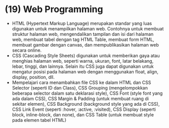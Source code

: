 # (19) Web Programming

- HTML (Hypertext Markup Language) merupakan standar yang luas digunakan untuk menampilkan halaman web. Contohnya untuk membuat struktur halaman web, mengendalikan tampilan dan isi dari halaman web, membuat tabel dengan tag HTML Table, membuat form HTML, membuat gambar dengan canvas, dan mempublikasikan halaman web secara online.
- CSS (Cascading Style Sheets) digunakan untuk memberikan gaya atau menghias halaman web, seperti warna, ukuran, font, latar belakang, lebar, tinggi, dan lainnya. Selain itu CSS juga dapat digunakan untuk mengatur posisi pada halaman web dengan menggunakan float, align, display, position, dll.
- Mempelajari cara menambahkan file CSS ke dalam HTML dan CSS Selector (seperti ID dan Class), CSS Grouping (mengelompokkan beberapa selector dalam satu deklarasi style), CSS Font (style font yang ada dalam CSS), CSS Margin & Padding (untuk membuat ruang di sekitar elemen), CSS Background (background style yang ada di CSS), CSS Link Event (seperti :hover, :active, :visited), CSS Display (seperti block, inline-block, dan none), dan CSS Table (untuk membuat style pada elemen tabel HTML)